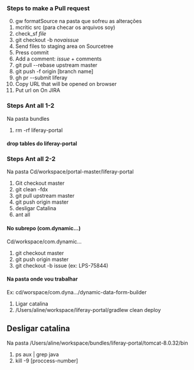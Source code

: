 ### Steps to make a Pull request

0. gw formatSource na pasta que sofreu as alterações
1. mcritic src (para checar os arquivos soy)
2. check_sf *file*
3. git checkout -b *novaissue*
4. Send files to staging area on Sourcetree
5. Press commit
6. Add a comment: *issue* + comments
7. git pull --rebase upstream master
8. git push -f origin [branch name]
9. gh pr --submit liferay
10. Copy URL that will be opened on browser
11. Put url on On JIRA

### Steps Ant all 1-2
Na pasta bundles
1. rm -rf liferay-portal

#### drop tables do liferay-portal

### Steps Ant all 2-2
Na pasta Cd/workspace/portal-master/liferay-portal
1. Git checkout master 
2. git clean -fdx
3. git pull upstream master
4. git push origin master  
5. desligar Catalina 
6. ant all


#### No subrepo (com.dynamic...)
Cd/workspace/com.dynamic...
1. git checkout master
2. git push origin master
3. git checkout -b issue (ex: LPS-75844) 

#### Na pasta onde vou trabalhar
Ex: cd/worspace/com.dyna.../dynamic-data-form-builder
1. Ligar catalina
2. /Users/aline/workspace/liferay-portal/gradlew clean deploy

## Desligar catalina
Na pasta /Users/aline/workspace/bundles/liferay-portal/tomcat-8.0.32/bin
1.  ps aux | grep java
2. kill -9 [proccess-number]
